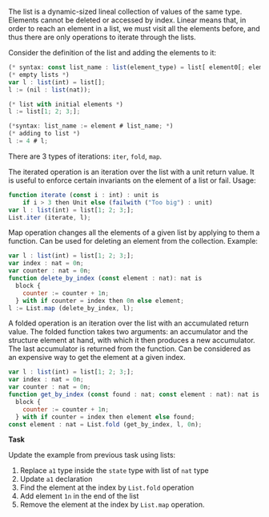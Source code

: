 The list is a dynamic-sized lineal collection of values of the same type.  Elements cannot be deleted or accessed by index. Linear means that, in order to reach an element in a list, we must visit all the elements before, and thus there are only operations to iterate through the lists.

Consider the definition of the list and adding the elements to it:

```jsx
(* syntax: const list_name : list(element_type) = list[ element0[; element1[;...]] ] *)
(* empty lists *)
var l : list(int) = list[];
l := (nil : list(nat));

(* list with initial elements *)
l := list[1; 2; 3;];

(*syntax: list_name := element # list_name; *)
(* adding to list *)
l := 4 # l;
```

There are 3 types of iterations: `iter`, `fold`, `map`.

The iterated operation is an iteration over the list with a unit return value. It is useful to enforce certain invariants on the element of a list or fail. Usage:

```jsx
function iterate (const i : int) : unit is
    if i > 3 then Unit else (failwith ("Too big") : unit)
var l : list(int) = list[1; 2; 3;];
List.iter (iterate, l);
```

Map operation changes all the elements of a given list by applying to them a function. Can be used for deleting an element from the collection. Example:

```jsx
var l : list(int) = list[1; 2; 3;];    
var index : nat = 0n;
var counter : nat = 0n;
function delete_by_index (const element : nat): nat is 
  block {
    counter := counter + 1n;
  } with if counter = index then 0n else element;  
l := List.map (delete_by_index, l);
```

A folded operation is an iteration over the list with an accumulated return value. The folded function takes two arguments: an accumulator and the structure element at hand, with which it then produces a new accumulator. The last accumulator is returned from the function. Can be considered as an expensive way to get the element at a given index. 

```jsx
var l : list(int) = list[1; 2; 3;];    
var index : nat = 0n;
var counter : nat = 0n;
function get_by_index (const found : nat; const element : nat): nat is 
  block {
    counter := counter + 1n;
  } with if counter = index then element else found;  
const element : nat = List.fold (get_by_index, l, 0n);
```

**Task**

Update the example from previous task using lists:

1. Replace `a1` type inside the `state` type with list of `nat`  type
2. Update `a1` declaration
3. Find the element at the index by  `List.fold` operation
4. Add element `1n` in the end of the list
5. Remove the element at the index by `List.map` operation.